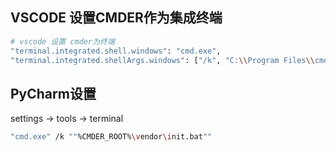 ## VSCODE 设置CMDER作为集成终端

```sh
# vscode 设置 cmder为终端
"terminal.integrated.shell.windows": "cmd.exe",
"terminal.integrated.shellArgs.windows": ["/k", "C:\\Program Files\\cmder\\vendor\\init.bat"],
```
## PyCharm设置
settings -> tools -> terminal

```sh
"cmd.exe" /k ""%CMDER_ROOT%\vendor\init.bat""
```
